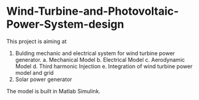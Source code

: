 # Wind-Turbine-and-Photovoltaic-Power-System-design

This project is aiming at 
1) Bulding mechanic and electrical system for wind turbine power generator.
   a. Mechanical Model 
   b. Electrical Model
   c. Aerodynamic Model
   d. Third harmonic Injection
   e. Integration of wind turbine power model and grid
2) Solar power generator 

The model is built in Matlab Simulink.
